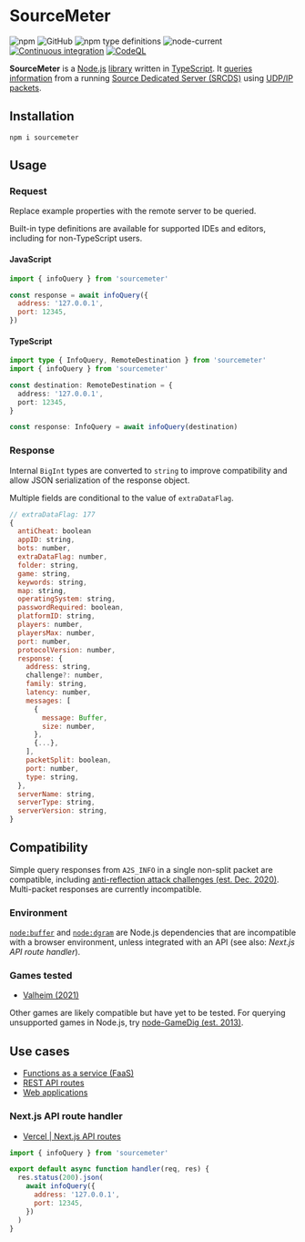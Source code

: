 # SourceMeter

![npm](https://img.shields.io/npm/v/sourcemeter?style=plastic)
![GitHub](https://img.shields.io/github/license/Stassi/sourcemeter?style=plastic)
![npm type definitions](https://img.shields.io/npm/types/sourcemeter?style=plastic)
![node-current](https://img.shields.io/node/v/sourcemeter?style=plastic)
[![Continuous integration](https://github.com/Stassi/sourcemeter/actions/workflows/ci.yml/badge.svg)](https://github.com/Stassi/sourcemeter/actions/workflows/ci.yml)
[![CodeQL](https://github.com/Stassi/sourcemeter/actions/workflows/codeql.yml/badge.svg)](https://github.com/Stassi/sourcemeter/actions/workflows/codeql.yml)

**SourceMeter** is a [Node.js](https://nodejs.org/) [library](<https://en.wikipedia.org/wiki/Library_(computing)>) written in [TypeScript](https://www.typescriptlang.org/). It [queries information](https://developer.valvesoftware.com/wiki/Server_queries) from a running [Source Dedicated Server (SRCDS)](https://developer.valvesoftware.com/wiki/Source_Dedicated_Server) using [UDP/IP packets](https://en.wikipedia.org/wiki/User_Datagram_Protocol).

## Installation

```Shell
npm i sourcemeter
```

## Usage

### Request

Replace example properties with the remote server to be queried.

Built-in type definitions are available for supported IDEs and editors, including for non-TypeScript users.

#### JavaScript

```javascript
import { infoQuery } from 'sourcemeter'

const response = await infoQuery({
  address: '127.0.0.1',
  port: 12345,
})
```

#### TypeScript

```typescript
import type { InfoQuery, RemoteDestination } from 'sourcemeter'
import { infoQuery } from 'sourcemeter'

const destination: RemoteDestination = {
  address: '127.0.0.1',
  port: 12345,
}

const response: InfoQuery = await infoQuery(destination)
```

### Response

Internal `BigInt` types are converted to `string` to improve compatibility and allow JSON serialization of the response object.

Multiple fields are conditional to the value of `extraDataFlag`.

```javascript
// extraDataFlag: 177
{
  antiCheat: boolean
  appID: string,
  bots: number,
  extraDataFlag: number,
  folder: string,
  game: string,
  keywords: string,
  map: string,
  operatingSystem: string,
  passwordRequired: boolean,
  platformID: string,
  players: number,
  playersMax: number,
  port: number,
  protocolVersion: number,
  response: {
    address: string,
    challenge?: number,
    family: string,
    latency: number,
    messages: [
      {
        message: Buffer,
        size: number,
      },
      {...},
    ],
    packetSplit: boolean,
    port: number,
    type: string,
  },
  serverName: string,
  serverType: string,
  serverVersion: string,
}
```

## Compatibility

Simple query responses from `A2S_INFO` in a single non-split packet are compatible, including [anti-reflection attack challenges (est. Dec. 2020)](https://steamcommunity.com/discussions/forum/14/2974028351344359625/). Multi-packet responses are currently incompatible.

### Environment

[`node:buffer`](https://nodejs.org/api/dgram.html) and [`node:dgram`](https://nodejs.org/api/dgram.html) are Node.js dependencies that are incompatible with a browser environment, unless integrated with an API (see also: _Next.js API route handler_).

### Games tested

- [Valheim (2021)](https://en.wikipedia.org/wiki/Valheim)

Other games are likely compatible but have yet to be tested. For querying unsupported games in Node.js, try [node-GameDig (est. 2013)](https://github.com/gamedig/node-gamedig).

## Use cases

- [Functions as a service (FaaS)](https://en.wikipedia.org/wiki/Function_as_a_service)
- [REST API routes](https://en.wikipedia.org/wiki/Representational_state_transfer)
- [Web applications](https://en.wikipedia.org/wiki/Web_application)

### Next.js API route handler

- [Vercel | Next.js API routes](https://nextjs.org/docs/api-routes/introduction)

```javascript
import { infoQuery } from 'sourcemeter'

export default async function handler(req, res) {
  res.status(200).json(
    await infoQuery({
      address: '127.0.0.1',
      port: 12345,
    })
  )
}
```
